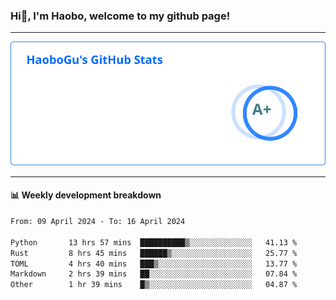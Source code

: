 <!--<h2 align="center"> Hi👋, I'm Haobo, welcome to my github page! </h2>-->
### Hi👋, I'm Haobo, welcome to my github page!
-------

<img href="https://github.com/HaoboGu" src="assets/stats.svg" alt="github stats" /> 

-------

#### 📊 **Weekly development breakdown**
<!--START_SECTION:waka-->

```txt
From: 09 April 2024 - To: 16 April 2024

Python       13 hrs 57 mins  ██████████▒░░░░░░░░░░░░░░   41.13 %
Rust         8 hrs 45 mins   ██████▒░░░░░░░░░░░░░░░░░░   25.77 %
TOML         4 hrs 40 mins   ███▒░░░░░░░░░░░░░░░░░░░░░   13.77 %
Markdown     2 hrs 39 mins   ██░░░░░░░░░░░░░░░░░░░░░░░   07.84 %
Other        1 hr 39 mins    █▒░░░░░░░░░░░░░░░░░░░░░░░   04.87 %
```

<!--END_SECTION:waka-->
<!--
backup url: https://github-readme-status-dusky-ten.vercel.app/api?username=HaoboGu&count_private=true&show_icons=true&theme=transparent&border_color=2f80ed
-->
<!--
**HaoboGu/HaoboGu** is a ✨ _special_ ✨ repository because its `README.md` (this file) appears on your GitHub profile.

Here are some ideas to get you started:

- 🔭 I’m currently working on AI-assisted programming tools
- 🌱 I’m currently learning ...
- 👯 I’m looking to collaborate on ...
- 🤔 I’m looking for help with ...
- 💬 Ask me about ...
- 📫 How to reach me: ...
- 😄 Pronouns: ...
- ⚡ Fun fact: ...
-->
